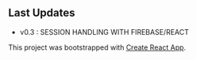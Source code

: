 ## Last Updates
 * v0.3 : SESSION HANDLING WITH FIREBASE/REACT

This project was bootstrapped with [Create React App](https://github.com/facebook/create-react-app).
